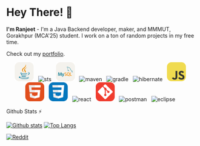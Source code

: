 # Hey There! 👋
**I'm Ranjeet** - I'm a Java Backend developer, maker, and MMMUT, Gorakhpur (MCA'25) student. I work on a ton of random projects in my free time.

Check out my [portfolio](https://portfolio-five-fawn-90.vercel.app/).

<p align="center"> 
  <img src="https://github.com/tandpfun/skill-icons/blob/main/icons/Java-Light.svg" alt="java" width="50" height="50"/>&nbsp;&nbsp;
  <img src="https://github.com/Scar1109/skill-icons/blob/main/icons/Spring-Light.svg" alt="sts" width="50" height="50"/>&nbsp;&nbsp;
  <img src="https://github.com/tandpfun/skill-icons/blob/main/icons/MySQL-Light.svg" alt="mysql" width="50" height="50"/>&nbsp;&nbsp;
  <img src="https://github.com/Scar1109/skill-icons/blob/main/icons/Maven-Light.svg" alt="maven" width="50" height="50"/>&nbsp;&nbsp;
  <img src="https://skills.syvixor.com/api/icons?i=autocad,gradle" alt="gradle" width="50" height="50"/>&nbsp;&nbsp;
  <img src="https://github.com/Scar1109/skill-icons/blob/main/icons/Hibernate-Light.svg" alt="hibernate" width="50" height="50"/>&nbsp;&nbsp;
  <img src="https://github.com/tandpfun/skill-icons/blob/main/icons/JavaScript.svg" alt="javascript" width="50" height="50"/>&nbsp;&nbsp;
  <img src="https://github.com/tandpfun/skill-icons/blob/main/icons/HTML.svg" alt="html5" width="50" height="50"/>&nbsp;&nbsp;
  <img src="https://github.com/tandpfun/skill-icons/blob/main/icons/CSS.svg" alt="css3" width="50" height="50"/>&nbsp;&nbsp;
  <img src="https://github.com/Scar1109/skill-icons/blob/main/icons/React-Light.svg" alt="react" width="50" height="50"/>&nbsp;&nbsp;
  <img src="https://github.com/tandpfun/skill-icons/blob/main/icons/Git.svg" alt="git" width="50" height="50"/>&nbsp;&nbsp;
  <img src="https://github.com/Scar1109/skill-icons/blob/main/icons/Postman.svg" alt="postman" width="50" height="50"/>&nbsp;&nbsp;
  <img src="https://github.com/Scar1109/skill-icons/blob/main/icons/Eclipse-Light.svg" alt="eclipse" width="50" height="50"/>&nbsp;&nbsp;
 
</p>


  <summary> Github Stats ⚡</summary>
  
  <a href="#">![Github stats](https://github-readme-stats.vercel.app/api?username=ranjeetkumar274&theme=blueberry&count_private=true&hide_border=true&line_height=20)</a>
  <a href="#">![Top Langs](https://github-readme-stats.vercel.app/api/top-langs/?username=ranjeetkumar274&layout=compact&theme=blueberry&count_private=true&hide_border=true)</a>

[![Reddit](https://img.shields.io/badge/Join-Reddit-FF4500?style=for-the-badge&logo=reddit&logoColor=white)](https://www.reddit.com/user/Much_Intention_/)

